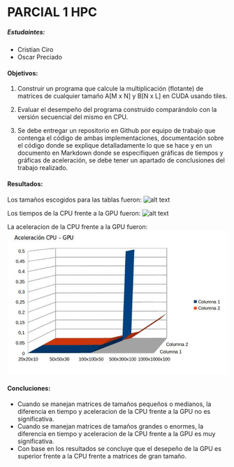 # PARCIAL 1 HPC

##### Estudaintes:
- Cristian Ciro
- Oscar Preciado

#### Objetivos:
1) Construir un programa que calcule la multiplicación (flotante) de matrices de cualquier tamaño A[M x N] y B[N x L] en CUDA usando tiles.

2) Evaluar el desempeño del programa construido comparándolo con la versión secuencial del mismo en CPU.

3) Se debe entregar un repositorio en Github por equipo de trabajo que contenga el código de ambas implementaciones, documentación sobre el código donde se explique detalladamente lo que se hace y en un documento en Markdown donde se especifiquen gráficas de tiempos y gráficas de aceleración, se debe tener un apartado de conclusiones del trabajo realizado.

#### Resultados:

Los tamaños escogidos para las tablas fueron:
![alt text](https://github.com/OscarPreciado/HPC/blob/master/Parcial1/tamaños.png)

Los tiempos de la CPU frente a la GPU fueron:
![alt text](https://github.com/OscarPreciado/HPC/blob/master/Parcial1/tiempos.png)

La aceleracion de la CPU frente a la GPU fueron:
![alt text](https://github.com/OscarPreciado/HPC/blob/master/Parcial1/aceleracion.png)

#### Concluciones:
- Cuando se manejan matrices de tamaños pequeños o medianos, la diferencia en tiempo y aceleracion de la CPU frente a la GPU no es significativa.
- Cuando se manejan matrices de tamaños grandes o enormes, la diferencia en tiempo y aceleracion de la CPU frente a la GPU es muy significativa.
- Con base en los resultados se concluye que el desepeño de la GPU es superior frente a la CPU frente a matrices de gran tamaño.
